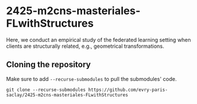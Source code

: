 # 2425-m2cns-masteriales-FLwithStructures

Here, we conduct an empirical study of the federated learning setting when clients are structurally related, e.g., geometrical transformations.

## Cloning the repository
Make sure to add ```--recurse-submodules``` to pull the submodules' code.
```
git clone --recurse-submodules https://github.com/evry-paris-saclay/2425-m2cns-masteriales-FLwithStructures
```
